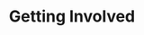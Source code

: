 ---
title: Getting Involved
description: Join our growing community, as a mentor, mentee, or volunteer, and help make higher education more accessible for everyone.
draft: false
sections:
  - title: "Become a Mentor"
    url: "https://forms.office.com/r/CDaYdmMbz3"
    icon: "fas fa-person-chalkboard"
    description: "Whether you are a current student or a recent graduate from a leading global university, your experience can make a difference. Join us as a mentor to guide and empower the next generation of applicants."
    key_areas:
      - "Application Strategy: Guide mentees on building a strong, cohesive application narrative and selecting the right programmes or scholarships."
      - "Document Review: Provide constructive, detailed feedback on personal statements, CVs, research proposals, and scholarship essays."
      - "Interview Preparation: Help mentees develop confidence through mock interviews, question practice, and feedback on articulation and presentation."
      - "Academic & Career Guidance: Share insights about studying abroad, transitioning into academia or industry, and navigating life at top universities."
      - "Confidence & Mindset Building: Support mentees in overcoming self-doubt, impostor syndrome, and cultural barriers throughout their journey."
    cta_text: "Mentor Sign-up"
    column: "col-12 lg:col-6"
    
  - title: "Become a Volunteer"
    url: "mailto:info@theapplicationlab.com"
    icon: "fas fa-hand-holding-hand"
    description: "Contribute your skills to support events, outreach, community initiatives, or help create educational resources that empower students worldwide."
    key_areas:
      - "Outreach & Partnerships: Help connect The Application Lab with universities, student groups, and global education networks."
      - "Events & Community Building: Support in organising mentorship sessions, webinars, and local or online meet-ups for students and mentors."
      - "Content Creation: Develop blog posts, guides, or social media content to make the application process clearer and more accessible."
      - "Research & Resource Development: Contribute to building toolkits, FAQs, and curated databases of scholarships, programs, and best practices."
      - "Operations & Coordination: Assist with scheduling, communication, and tracking mentorship progress across regions."
    cta_text: "Send us an E-Mail"
    column: "col-12 lg:col-6"
---
